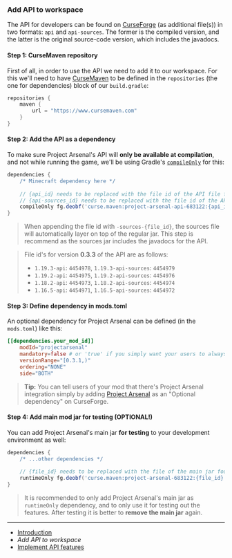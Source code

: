 ### Add API to workspace

The API for developers can be found on [CurseForge](https://www.curseforge.com/minecraft/mc-mods/project-arsenal/files) (as additional file(s)) in two formats: ``api`` and ``api-sources``.
The former is the compiled version, and the latter is the original source-code version, which includes the javadocs.

#### Step 1: CurseMaven repository
First of all, in order to use the API we need to add it to our workspace.
For this we'll need to have [CurseMaven](https://www.cursemaven.com) to be defined in the ``repositories`` (the one for dependencies) block of our ``build.gradle``:
````gradle
repositories {
    maven {
        url = "https://www.cursemaven.com"
    }
}
````

#### Step 2: Add the API as a dependency
To make sure Project Arsenal's API will **only be available at compilation**, and not while running the game, we'll be using Gradle's [``compileOnly``](https://docs.gradle.org/current/userguide/declaring_dependencies.html) for this:
````gradle
dependencies {
    /* Minecraft dependency here */
    
    // {api_id} needs to be replaced with the file id of the API file found on CurseForge
    // {api-sources_id} needs to be replaced with the file id of the API Sources file found on CurseForge
    compileOnly fg.deobf('curse.maven:project-arsenal-api-683122:{api_id}-sources-{api-sources_id}')
}
````

> When appending the file id with ``-sources-{file_id}``, the sources file will automatically layer on top of the regular jar.
> This step is recommend as the sources jar includes the javadocs for the API.

> File id's for version **0.3.3** of the API are as follows:
> * ``1.19.3-api``: ``4454978``, ``1.19.3-api-sources``: ``4454979``
> * ``1.19.2-api``: ``4454975``, ``1.19.2-api-sources``: ``4454976``
> * ``1.18.2-api``: ``4454973``, ``1.18.2-api-sources``: ``4454974``
> * ``1.16.5-api``: ``4454971``, ``1.16.5-api-sources``: ``4454972``

#### Step 3: Define dependency in mods.toml
An optional dependency for Project Arsenal can be defined (in the ``mods.toml``) like this:
````toml
[[dependencies.your_mod_id]]
    modId="projectarsenal"
    mandatory=false # or 'true' if you simply want your users to always have Project Arsenal installed
    versionRange="[0.3.1,)"
    ordering="NONE"
    side="BOTH"
````

> **Tip:** You can tell users of your mod that there's Project Arsenal integration simply by adding [Project Arsenal](https://www.curseforge.com/minecraft/mc-mods/project-arsenal) as an "Optional dependency" on CurseForge.

#### Step 4: Add main mod jar for testing (OPTIONAL!)
You can add Project Arsenal's main jar **for testing** to your development environment as well:
````gradle
dependencies {
    /* ...other dependencies */
    
    // {file_id} needs to be replaced with the file of the main jar found on CurseForge
    runtimeOnly fg.deobf('curse.maven:project-arsenal-683122:{file_id}')
}
````

> It is recommended to only add Project Arsenal's main jar as ``runtimeOnly`` dependency, and to only use it for testing out the features.
> After testing it is better to **remove the main jar** again.

***

* [Introduction](./Developers)
* *Add API to workspace*
* [Implement API features](./Implement-API)

